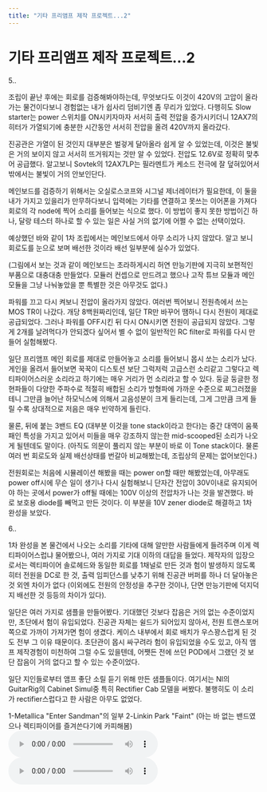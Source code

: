 ```yaml
---
title: "기타 프리앰프 제작 프로젝트...2"
---
```

# 기타 프리앰프 제작 프로젝트...2

5..

조립이 끝난 후에는 회로를 검증해봐야하는데, 무엇보다도 이것이 420V의 고압이 올라가는 물건이다보니 경험없는 내가 쉽사리 덤비기엔 좀 무리가 있었다. 다행히도 Slow starter는 power 스위치를 ON시키자마자 서서히 출력 전압을 증가시키더니 12AX7의 히터가 가열되기에 충분한 시간동안 서서히 전압을 올려 420V까지 올라갔다.

진공관은 가열이 된 것인지 대부분은 벌겋게 달아올라 쉽게 알 수 있었는데, 이것은 불빛은 거의 보이지 않고 서서히 뜨거워지는 것만 알 수 있었다. 전압도 12.6V로 정확히 맞추어 공급했다. 알고보니 Sovtek의 12AX7LP는 필라멘트가 케소드 전극에 잘 덮혀있어서 밖에서는 불빛이 거의 안보인단다.

메인보드를 검증하기 위해서는 오실로스코프와 시그널 제너레이터가 필요한데, 이 둘을 내가 가지고 있을리가 만무하다보니 입력에는 기타를 연결하고 못쓰는 이어폰을 가져다 회로의 각 node에 찍어 소리를 들어보는 식으로 했다. 이 방법이 좋지 못한 방법이긴 하나, 달랑 테스터 하나로 할 수 있는 일은 사실 거의 없기에 어쩔 수 없는 선택이었다.

예상했던 바와 같이 1차 조립에서는 메인보드에서 아무 소리가 나지 않았다. 알고 보니 회로도를 눈으로 보며 배선한 것이라 배선 일부분에 실수가 있었다.

(그림에서 보는 것과 같이 메인보드는 초라하게시리 허연 만능기판에 지극히 보편적인 부품으로 대충대충 만들었다. 모듈러 컨셉으로 만드려고 했으나 고작 튜브 모듈과 메인 모듈을 그냥 나눠놓았을 뿐 특별한 것은 아무것도 없다.)

파워를 끄고 다시 켜보니 전압이 올라가지 않았다. 여러번 찍어보니 전원측에서 쓰는 MOS TR이 나갔다. 개당 8백원짜리인데, 일단 TR만 바꾸어 땜하니 다시 전원이 제대로 공급되었다. 그러나 파워를 OFF시킨 뒤 다시 ON시키면 전원이 공급되지 않았다. 그렇게 2개를 날려먹다가 안되겠다 싶어서 별 수 없이 일반적인 RC filter로 파워를 다시 만들어 실험해봤다.

일단 프리앰프 메인 회로를 제대로 만들어놓고 소리를 들어보니 몹시 쏘는 소리가 났다. 게인을 올려서 들어보면 꾹꾹이 디스토션 보단 그럭저럭 고급스런 소리같고 그렇다고 렉티파이어스러운 소리라고 하기에는 매우 거리가 먼 소리라고 할 수 있다. 둥글 둥글한 정현파들이 다양한 주파수로 적절히 배합된 소리가 방형파에 가까운 수준으로 찌그러졌을테니 그만큼 늘어난 하모닉스에 의해서 고음성분이 크게 들리는데, 그게 그만큼 크게 들릴 수록 상대적으로 저음은 매우 빈약하게 들린다.

물론, 뒤에 붙는 3밴드 EQ (대부분 이것을 tone stack이라고 한다)는 중간 대역이 움푹 패인 특성을 가지고 있어서 미들을 매우 강조하지 않는한 mid-scooped된 소리가 나오게 될텐데도 말이다. (아직도 의문이 풀리지 않는 부분이 바로 이 Tone stack이다. 물론 여러 번 회로도와 실제 배선상태를 번갈아 비교해봤는데, 조립상의 문제는 없어보인다.)

전원회로는 처음에 시뮬레이션 해봤을 때는 power on할 때만 해봤었는데, 아무래도 power off시에 무슨 일이 생기나 다시 실험해보니 단자간 전압이 30V이내로 유지되어야 하는 곳에서 power가 off될 때에는 100V 이상의 전압차가 나는 것을 발견했다. 바로 보호용 diode를 빼먹고 만든 것이다. 이 부분을 10V zener diode로 해결하고 1차 완성을 보았다.

6..

1차 완성을 본 물건에서 나오는 소리를 기타에 대해 알만한 사람들에게 들려주며 이게 렉티파이어스럽냐 물어봤으나, 여러 가지로 기대 이하의 대답을 들었다. 제작자의 입장으로서는 렉티파이어 솔로헤드와 동일한 회로를 1채널로 만든 것과 험이 발생하지 않도록 히터 전원을 DC로 한 것, 출력 임피던스를 낮추기 위해 진공관 버퍼를 하나 더 달아놓은 것 외엔 차이가 없다 (이외에도 전원의 안정성을 추구한 것이나, 단면 만능기판에 덕지덕지 배선한 것 등등의 차이가 있다).

일단은 여러 가지로 샘플을 만들어봤다. 기대했던 것보다 잡음은 거의 없는 수준이었지만, 초단에서 험이 유입되었다. 진공관 자체는 쉴드가 되어있지 않아서, 전원 트랜스포머 쪽으로 가까이 가져가면 험이 생겼다. 케이스 내부에서 회로 배치가 우스꽝스럽게 된 것도 전부 그 이유 때문이다. 초단관이 몹시 싸구려라 험이 유입되었을 수도 있고, 아직 앰프 제작경험이 미천하여 그럴 수도 있을텐데, 어쨋든 전에 쓰던 POD에서 그랬던 것 보단 잡음이 거의 없다고 할 수 있는 수준이었다.

일단 지인들로부터 앰프 좋단 소릴 듣기 위해 만든 샘플들이다. 여기서는 NI의 GuitarRig의 Cabinet Simul중 특히 Rectifier Cab 모델을 써봤다. 불행히도 이 소리가 rectifier스럽다고 한 사람은 아무도 없었다.

1-Metallica "Enter Sandman"의 일부
2-Linkin Park "Faint" (아는 바 없는 밴드였으나 렉티파이어를 즐겨쓴다기에 카피해봄)
<audio src="/assets/images/d41d8cd98f00b204e9800998ecf8427e.mp3" controls preload></audio>
<audio src="/assets/images/d41d8cd98f00b204e9800998ecf8427e.mp3" controls preload></audio>


